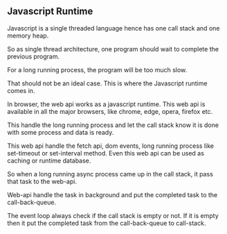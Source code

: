 ## Javascript Runtime

Javascript is a single threaded language hence has one call stack and one memory heap.

So as single thread architecture, one program should wait to complete the previous program.

For a long running process, the program will be too much slow.

That should not be an ideal case. This is where the Javascript runtime comes in.

In browser, the web api works as a javascript runtime. This web api is available in all the major browsers, like chrome, edge, opera, firefox etc.

This handle the long running process and let the call stack know it is done with some process and data is ready.

This web api handle the fetch api, dom events, long running process like set-timeout or set-interval method. Even this web api can be used as caching or runtime database.

So when a long running async process came up in the call stack, it pass that task to the web-api.

Web-api handle the task in background and put the completed task to the call-back-queue.

The event loop always check if the call stack is empty or not. If it is empty then it put the completed task from the call-back-queue to call-stack.
